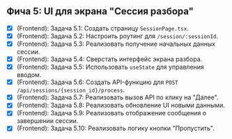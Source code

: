 ## Фича 5: UI для экрана "Сессия разбора"
- [x] (Frontend): Задача 5.1: Создать страницу `SessionPage.tsx`.
- [x] (Frontend): Задача 5.2: Настроить роутинг для `/session/:sessionId`.
- [x] (Frontend): Задача 5.3: Реализовать получение начальных данных сессии.
- [x] (Frontend): Задача 5.4: Сверстать интерфейс экрана разбора.
- [x] (Frontend): Задача 5.5: Использовать `useState` для управления вводом.
- [x] (Frontend): Задача 5.6: Создать API-функцию для `POST /api/sessions/{session_id}/process`.
- [x] (Frontend): Задача 5.7: Реализовать вызов API по клику на "Далее".
- [x] (Frontend): Задача 5.8: Реализовать обновление UI новыми данными.
- [x] (Frontend): Задача 5.9: Реализовать отображение сообщения о завершении сессии.
- [x] (Frontend): Задача 5.10: Реализовать логику кнопки "Пропустить".